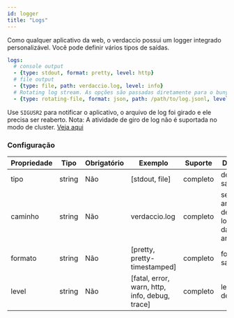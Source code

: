 ```yaml
---
id: logger
title: "Logs"
---
```


Como qualquer aplicativo da web, o verdaccio possui um logger integrado personalizável. Você pode definir vários tipos de saídas.

```yaml
logs:
  # console output
  - {type: stdout, format: pretty, level: http}
  # file output
  - {type: file, path: verdaccio.log, level: info}
  # Rotating log stream. As opções são passadas diretamente para o bunyan. Veja: https://github.com/trentm/node-bunyan#stream-type-rotating-file
  - {type: rotating-file, format: json, path: /path/to/log.jsonl, level: http, options: {period: 1d}}
```

Use `SIGUSR2` para notificar o aplicativo, o arquivo de log foi girado e ele precisa ser reaberto. Nota: A atividade de giro de log não é suportada no modo de cluster. [Veja aqui](https://github.com/trentm/node-bunyan#stream-type-rotating-file)

### Configuração

| Propriedade | Tipo   | Obrigatório | Exemplo                                        | Suporte  | Descrição                                                 |
| ----------- | ------ | ----------- | ---------------------------------------------- | -------- | --------------------------------------------------------- |
| tipo        | string | Não         | [stdout, file]                                 | completo | define a saída                                            |
| caminho     | string | Não         | verdaccio.log                                  | completo | se o tipo é arquivo, define a localização daquele arquivo |
| formato     | string | Não         | [pretty, pretty-timestamped]                   | completo | formato da saída                                          |
| level       | string | Não         | [fatal, error, warn, http, info, debug, trace] | completo | level detalhado                                           |